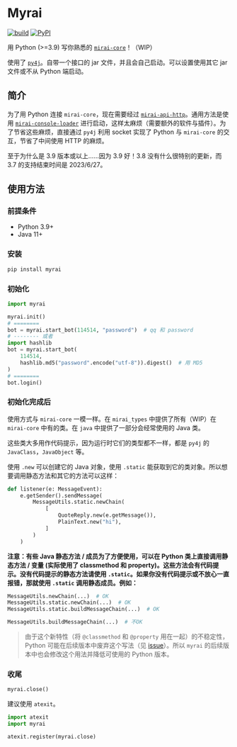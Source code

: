 # Myrai

[![build](https://github.com/Shimogawa/myrai/actions/workflows/build.yml/badge.svg)](https://github.com/Shimogawa/myrai/actions/workflows/build.yml)
[![PyPI](https://img.shields.io/pypi/v/myrai)](https://pypi.org/project/myrai/)

用 Python (>=3.9) 写你熟悉的 [`mirai-core`][mirai-core]！（WIP）

使用了 [`py4j`][py4j]。自带一个接口的 jar 文件，并且会自己启动。可以设置使用其它 jar 文件或不从 Python 端启动。

## 简介

为了用 Python 连接 `mirai-core`，现在需要经过 [`mirai-api-http`][mah]。通用方法是使用 [`mirai-console-loader`][mcl] 进行启动，这样太麻烦（需要额外的软件与插件）。为了节省这些麻烦，直接通过 `py4j` 利用 socket 实现了 Python 与 `mirai-core` 的交互，节省了中间使用 HTTP 的麻烦。

至于为什么是 3.9 版本或以上……因为 3.9 好！3.8 没有什么很特别的更新，而 3.7 的支持结束时间是 2023/6/27。

## 使用方法

### 前提条件

- Python 3.9+
- Java 11+

### 安装

```sh
pip install myrai
```

### 初始化

```py
import myrai

myrai.init()
# ========
bot = myrai.start_bot(114514, "password")  # qq 和 password
# -------- 或者
import hashlib
bot = myrai.start_bot(
    114514,
    hashlib.md5("password".encode("utf-8")).digest()  # 用 MD5
)
# ========
bot.login()
```

### 初始化完成后

使用方式与 `mirai-core` 一模一样。在 `mirai_types` 中提供了所有（WIP）在 `mirai-core` 中有的类。在 `java` 中提供了一部分会经常使用的 Java 类。

这些类大多用作代码提示，因为运行时它们的类型都不一样，都是 `py4j` 的 `JavaClass`，`JavaObject` 等。

使用 `.new` 可以创建它的 Java 对象，使用 `.static` 能获取到它的类对象。所以想要调用静态方法和其它的方法可以这样：

```py
def listener(e: MessageEvent):
    e.getSender().sendMessage(
        MessageUtils.static.newChain(
            [
                QuoteReply.new(e.getMessage()),
                PlainText.new("hi"),
            ]
        )
    )
```

**注意：有些 Java 静态方法 / 成员为了方便使用，可以在 Python 类上直接调用静态方法 / 变量 (实际使用了 classmethod 和 property)。这些方法会有代码提示。没有代码提示的静态方法请使用 `.static`。如果你没有代码提示或不放心一直报错，那就使用 `.static` 调用静态成员。例如：**

```py
MessageUtils.newChain(...)  # OK
MessageUtils.static.newChain(...)  # OK
MessageUtils.static.buildMessageChain(...)  # OK

MessageUtils.buildMessageChain(...)  # 不OK
```

> 由于这个新特性（将 `@classmethod` 和 `@property` 用在一起）的不稳定性，Python 可能在后续版本中废弃这个写法（见 [issue](https://github.com/python/cpython/issues/89519)）。所以 `myrai` 的后续版本中也会修改这个用法并降低可使用的 Python 版本。

### 收尾

```py
myrai.close()
```

建议使用 `atexit`。

```py
import atexit
import myrai

atexit.register(myrai.close)
```

[py4j]: https://github.com/py4j/py4j
[mirai-core]: https://github.com/mamoe/mirai
[mah]: https://github.com/project-mirai/mirai-api-http
[mcl]: https://github.com/iTXTech/mirai-console-loader
